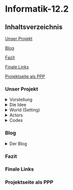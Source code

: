 # Informatik-12.2

## Inhaltsverzeichnis

[Unser Projekt](#1)

[Blog](#2)

[Fazit](#3)

[Finale Links](#4)

[Projektseite als PPP](#5)

### <a name="1"></a>Unser Projekt

<details>
<summary>Vorstellung</summary>
<br>
Das ist unser Projekt....
</details>

<details>
<summary>Die Idee</summary>
<br>
Unsere Idee ist es...
</details>

<details>
<summary>World (Setting) </summary>
<br>
Es spielt in einer Ader, die wir wie folgt programmiert haben...
</details>

<details>
<summary>Actors</summary>
<br>
  
## Antikörper

<p align="center">
  <img width="250" alt="Antikörper" src="https://user-images.githubusercontent.com/88386173/152698020-950b4e70-1960-4ee4-9d61-b14cc83ca149.PNG" />
</p>

<p align="center">
  <img width="250" alt="Antikörper feiern" src="https://user-images.githubusercontent.com/88386173/152698027-9227718a-9a21-4bc7-93e0-cc7d6330a031.PNG" />
</p>

## Corona Virus

<p align="center">
<img width="259" alt="Virus" src="https://user-images.githubusercontent.com/88386173/152698129-0ca5576c-3438-45a8-adbd-3b08ba420612.PNG" />
</p>
  
<p align="center">
<img width="259" alt="virus traurig" src="https://user-images.githubusercontent.com/88386173/152698284-aac60cfd-7d98-4179-b87f-f393aabc0e62.PNG" />
</p>
  
Virus, Aluhüte, Globulis....
</details>

<details>
<summary>Codes</summary>
<br>
Dies sind zusammengefasst unsere Codes:
</details>

### <a name="2"></a>Blog

<details>
<summary>Der Blog</summary>
<br>
  
## 21-12-2021
Unsere Gruppe hat heute angefangen, über neue Projekt Ideen nachzudenken. Anschließend haben wir recherchiert, welche Programme und Programmiersprachen für Anfänger geeignet sind. Dies war etwas schwierig, einfach wegen der Fülle an Auswahlmöglichkeiten, die online vorhandens sind. Mit Hilfe einer Beratung von Herrn Buhl haben wir uns dazu entschlossen, ein neues Coding Programm auszuprobieren und nicht mehr in Blocksprache zu coden, sondern uns an das "echte" Coden zu wagen. Schnell sind wir zu Greenfoot gelangt, ein für Ausbildungszwecke entwickeltes Programm, bei welchem man mit Java programmiert. Herr Buhl hat uns einen großen Teil der Stunde, die Basics von Greenfoot mit "Actors" und "Worlds" erklärt und wie diese miteinander interagieren und man programmiert.

## 22-12-2021
Wir haben  uns erste Spiele bei Greenfoot angeschaut, wie ein Raketenspiel, um das Prinzip dahinter besser zu verstehen.

## 11-01-2022

Heute hat sich Vanessa weiter mit Greenfoot beschäftigt. Nun wissen wir etwas mehr über Greenfoot und was / wieviel wir damit programmieren können. Wir überlegen weiterhin, was wir konkret mit Greenfoot machen wollen, weswegen wir uns weiterhin über dieses Programmier-Portal informiert haben und verschiedene Dinge damit ausprobiert haben. Am Ende der Stunde hat uns Herr Buhl ein Buch gegeben mit einer Einführung zu Greenfoot. Dieses hat Vanessa dann mit nach Hause genommen.

Erster Fortschritt:

![cakecode](https://user-images.githubusercontent.com/88386321/149143439-dc78d9d9-21ff-4080-a3c1-d8c94151a41a.PNG)
![mousecode](https://user-images.githubusercontent.com/88386321/149143135-7704f5c2-0cdf-4ff8-878f-937b58a161c5.PNG)
Erster Codes für zwei sich bewegende Objekte (Actors).

![restingactors](https://user-images.githubusercontent.com/88386321/149143188-e60a1076-9b70-44f7-af10-342fa5b1708d.PNG)
Objekte (Actors) in der Welt.

![runningactors](https://user-images.githubusercontent.com/88386321/149143281-abfe9a30-c43e-4e4d-95e9-94397fa81a41.PNG)
Die Objekte nachdem "Run" gedrückt wird. 

## 12-01-2022

Heute hat die Stunde etwas später begonnen (ca. 13:20). Da wir nicht so viel Zeit hatten, haben wir uns mit dem Buch beschäftigt, was uns Herrn Buhl am Tag zuvor gegeben hat, um Java und Greenfoot nach wie vor besser nachzuvollziehen. Schliesslich hat Vanessa angefangen, den vorgegebenen Tutorials folgend etwas neues auf Greenfoot zu programmieren. 
 
## 18-01-2022
Was haben wir gemacht?
  
## 19-01-2022
Wir haben eine Mindmap mit unseren Finalen Ideen für unser neues Projekt erstellt:

<p align="center">  
<img width="1010" alt="Informatik12 2" src="https://user-images.githubusercontent.com/88386173/152692115-733754d4-b3d2-42aa-a9e8-5ea66cd2479d.PNG" />
</p>
  
1. Idee: Ein Klavier programmieren, bei dem Töne erscheinen, wenn man verschiedene Tasten drückt. Zusätzlich kann man seine Werke aufnehmen und immer wieder abspielen, oder sogar die Art von Tönen verändern, wie in eine Orgel. 
2. Idee: Ein Spiel, in welchem man ein Antikörper ist, der einen Coronavirus jagt. Es spielt sich in einer Ader ab und das Ziel ist es, den Virus zu fangen. Dabei treten Hindernisse auf, wie statische Aluhüte, denen man ausweichen muss, oder Globulis, die auf einen geschossen werden. Wenn man eines von beiden berührt ist das Spiel vorbei.
  
Wir haben uns darauf geeinigt, die 2. Spielidee zu verwirklichen und sammeln nun Codes, die wir benötigen.
  
## 25-01-2022
Ausgefallen  

## 26-01-2022
Ausgefallen

## 01-02-2022
Vanessa hat angefangen das Spiel zu programmieren. Nachdem sie das Greenfoot Buch zum grössten Teil durchgelesen hat und Zuhause Videos zum Programm geschaut hat, hat sie probiert, ein "Test-Spiel" mit ähnlichen Funktionen zum geplanten Endspiel zu erstellen. Zunächst hat sie die drei Actors "pizza", "leaf" und "shots" in die Welt gesetzt. Dabei soll "pizza" die "Impfgegner" darstellen und "leaf" die "Impfung". Der Plan war, dass "pizza" den Actor "shots" beim drücken der Leertaste auf "leaf" schiesst. Dabei kann sich Pizza auch noch oben und nach unten bewegen.
  
![game(1)](https://user-images.githubusercontent.com/88386321/154082477-b08c25bf-9796-41f2-98ac-1d65115aed51.PNG)
Screen mit den Actors "pizza" und "leaf"
  
![game(2)](https://user-images.githubusercontent.com/88386321/154082674-6b0cf9e6-8f13-4abf-8ee1-a685c39c30a3.PNG)
Screen, nachdem "shots" geschossen wurde

Codes zum abschiessen von "shots":
![pizzacodes](https://user-images.githubusercontent.com/88386321/154083433-de33620e-d32b-4065-b185-f1709b1e6196.PNG)


## 02-02-2022
  
## 08-02-2022
Antonia hat zuhause, da sie krank war und in ein paar Stunden gefehlt hat, weiter gearbeitet. Zum einen hat sie Github aktualisiert und den Aufbau der Seite weiter ausgearbeitet. Dann hat sie im Greenfoot Buch erste Codes herausgesucht, die für unser Spiel nützlich sein könnten. Zuletzt hat sie unseren Spiel Hintergrund und die Charaktere gezeichnet, sodass wir diese ins Spiel einarbeiten können.
Farhat hat zuhause, da sie krank war, für Antonia und Vanessa mögliche Codes recherchiert für die Art von Spiel, die wir umsetzen wollen.
In der Stunde haben wir angefangen eine zweite Version von unserem Spiel zu programmieren. Der Unterschied zur anderen Version liegt dabei, dass sich der Protagonist nicht vor und zurückbewegt, sondern er sich ständig fortbewegt und man mit den links und rechts Tasten  nur der Winkel ändern kann. Zusätzlich zu der Steuerung haben wir auch schon den Antagonisten erstellt, welcher, wenn der Protagonist ihn berührt, verschwindet. Der Antagonist bewegt sich von alleine und völlig zufällig fortwärts und dreht um, wenn er den Bildschirmrand berührt. 
Bisher sind unsere actors nur durch "Platzsteller" besetzt, da die Bilder, die Antonia zuhause erstellt hat momentan noch nicht funktionieren. Sie haben, obwohl sie freigestellt sind, immer noch einen weißen Rand und erscheinend viel zu groß. Dieses Problem wollen wir noch lösen. 
  
<p align="center">
<img width="900" alt="code world" src="https://user-images.githubusercontent.com/88386173/153778984-662cd5d7-3dc2-49ce-9715-49a6f12ccd18.png" />
</p>
  
Das hier ist die Code Übersicht unserer World, in der das eigentliche Spiel stattfindet. Hier werden die beiden Charaktere Corona und Antigen zu Anfang des Spiels hinzugefügt. 
  
<p align="center">
<img width="900" alt="code antigen" src="https://user-images.githubusercontent.com/88386173/153778772-71122d78-4177-434e-9893-a7079ab405be.png" />
</p>
  
 Der obere Code bewirkt, dass sich der Protagonist bei rechter/linker Pfeiltaste jeweils um 3 Grad dreht. 
 Der untere Code bewirkt, dass  der Protagonist bei Berührung den Antagonist ("Corona") "isst", dieser also verschwindet.
 
 <p align="center">
<img width="900" alt="code corona" src="https://user-images.githubusercontent.com/88386173/153778885-a0d5b124-b583-4562-89bb-ec2eebcdf022.png" />
</p>

Dies sind die ersten Codes des Antagonisten "Corona". Der obere code ist dafür da, dass sich Corona fortbewegt und dabei sich in zufällig erstellten Winkeln dreht um die Richtung zu wechseln.
Die beiden unteren Codes beschreiben, wie zuvor erwähnt, dass  Corona, falls es den Rand berührt, abprallt und in die Genau andere Richtung (180 Grad) weiter bewegt.
  
<p align="center">
<img width="400" alt="world 1" src="https://user-images.githubusercontent.com/88386173/153779031-397eeaa0-ba1c-4ec3-8e6c-d07114397cb1.png" />
</p>
  
Und hier sieht man nun final unseren ersten Entwurf des Spieles. Das Mader-ähnliche Tier stellt den Gegner da, das K steuert der Spieler. Wichtig zu erwähnen ist hier, das alles, sowohl die Kostüme der actors als auch der Hintergrund bisher nur Platzhalter sind und sich noch ändern sollen.

## 09-02-2022
Vanessa und Antonia haben sich aufgeteilt und coden jeweils beide an einer der beiden App-Versionen weiter. Am Ende wollen wir dann die Funktionen, die uns am besten gefallen, zu einem Spiel zusammensetzen. 
So hat Vanessa weiter an einer "Schieß-Funktion" gecodet, die wir später für Hindernisse nutzen wollen, die auf unseren Protagonisten schießen, oder er kann auf diese schießen.
Antonia hat währenddessen eine zweite subworld erstellt und auf dieser einen Startbutton-actor eingeführt, bei welchem auf Knopfdruck das Spiel startet. Da Greenfoot andauernd abgestürzt ist, konnte sie ihn bisher nicht testen und muss dies nächste Stunde tun. Zuhause hat Antonia den GitHub für die letzten Tage geupdatet.
Zusatz: Vanessa und Antonia haben sich falsch verstanden und an zwei verschiedenen "Arten" des Spiels gearbeitet. Wir haben uns am Ende für die Version entschieden, in der wir als "Antigen" den Virus durch den Bildschirm jagen. Aufgrund dieses Missverständnis mussten sämtliche Codes, die Vanessa geschrieben hat verworfen werden. 
  
  Screenshots codes!

## 15-02-2022
Antonia hat einen Start Screen als neue World eingefügt, die als erstes erscheint, wenn man das Spiel startet. Darauf ist ein Actor mittig platziert, welcher wie ein Startknopf aussieht. Wenn man auf "Button" drückt, erscheint der Gaming Screen und der Coronavirus fängt schon an sich zu bewegen. 
Den Actor, den der Spieler selbst steuert, das Antigen, fängt erst an sich zu bewegen, wenn man die Eingabetaste klickt. Dies haben wir mit einer Boolean Funktion codiert, die immer false ist, außer wenn die Eingabetaste gedrückt wird. Und die Aktionen des Antigens arbeiten nur, wenn Boolean true ist. 
Nachdem dies eingestellt war, hat sich Antonia an die Einführung eines Hindernis promiert. Wir wollten Querdenker, sogenannte "Alu"s (wegen Aluhüte), die immer wieder random auftauchen und nach ein paar Sekunden wieder verschwinden. Wenn das Antigen gegen einen Alu stößt, ist das Spiel verloren.
Der Code sieht vor, dass  der Computer eine Zahl zwischen 0 und x random generieren soll. Ist diese Zahl 15, wird ein Alu an eine beliebige Stelle im Spiel platziert. Allerdings habe ich dazu noch nicht die Funktion erstellt, dass Alu nach ein paar Sekunden wieder verschwindet, weshalb ich in der Test- und Suchphase nach einer passenden Zahl, von Alus überschwemmt wurde. Doch nach ein paar Versuchen, habe ich eine gute Zahl gefunden, wo Alus in einem angemessenen Abstand spawnen.
  
<p align="center">
<img width="900" alt="startbutton" src="https://user-images.githubusercontent.com/88386173/156214139-04980902-3b87-42fd-bec8-1a2497f6e4b9.PNG" />
</p>
Dies ist der StartButton, der das Spiel startet.
  
  <p align="center">
<img width="900" alt="gegner" src="https://user-images.githubusercontent.com/88386173/156213672-2d6295b6-b3cb-4e48-82a2-829dd9057b8e.PNG" />
</p>
  
Dies ist der Code, damit Gegner nach einer zufälligen Zeit auftauchen und das Spiel verloren ist, wenn das Antigen Alu berührt.

Vanessa hat währendessen an der "Schiess-Funktion" des Spiels weitergearbeitet. In der Welt, wo "Pizza" das Antigen sein sollte und "Leaf" der gejagte Coronavirus, sollte Antigen erstmal die Möglichkeit haben, sich von oben nach unten auf dem Bildschirm zu bewegen, um den sich versetzt und automatisch hin und her bewegenden Virus abzuschiessen. Sie hat also zunächst an diese Funktion des Antigens gearbeitet. Der Spieler sollte in der Lage sein, sich mit den Pfeiltasten nach oben und unten zu bewegen.  
  
## 16-02-2022
Antonia hat heute den Start-Button auf dem Startscreen resized, da dieser viel zu groß war. Dazu hat sie die beiden End-Screens loose and win provisorisch erstellt und ins Spiel eingebettet. Bis zur nächsten Stunde will sie die endgültigen Screens für das Ende designen.   
Farhat war heute auch wieder da und schaut uns über die Schulter. Zusätzlich probiert sie sich selbst im programmieren und recherchiert im Internet nach nützlichen Codes.
Vanessa -> make actor disappear at edge
  
<p align="center">
<img width="900" alt="startbuttonsize" src="https://user-images.githubusercontent.com/88386173/156215523-88df1fe1-7f48-4fac-b59a-f9c46c3ac9d1.PNG" />
</p> 
Dieser Code passt die Größe des Buttons an.
  
## 22-02-2022
 Antonia hat bei den Alus (die Hindernisse) nun versucht einen Timer einzuführen. Wenn dieser abgelaufen ist, soll das spezifische Alu wieder verschwinden. Allerdings scheint irgendwo im Code ein Fehler zu liegen, den sie partout nicht finden kann. Denn anstatt nach einigen Sekunden zu veschwinden, verschwindet Alu sofort und taucht auch nie wieder auf. Da sie den Fehler im Code vorerst nicht finden kann, macht sie erstmal was anderes. Sie führt die endgültigen Loose- and Win-Screens ein. Dazu ändert sie vom Antigen das provisorische Kostüm (ein roter Kreis mit "K" drin) zu dem endgültigen Kostüm, dass sie extra zuhause gezeichnet hat.
  
## 23-02-2022
Herr Buhl hat Vanessa und Antonia eine weitere, ausführlichere Ausführung in Greenfoot gegeben und ihnen weitere Codes und Möglichkeiten präsentiert. Auch hat er den Fehler in Antonias Alu-Timer gefunden (ein ";", wo es nicht hingehörte). Der Code funktioniert nun also.
  
<p align="center">
<img width="900" alt="timer" src="https://user-images.githubusercontent.com/88386173/156214506-92c66ef4-94ee-4874-b7e4-75f6f6990f08.PNG" />
</p>
  
Das fehlerhafte Simokolon kann man in der if Funktion sehen. Ohne dieses funktioniert der Code.
  
## 01-03-2022
Antonia hat zuhause den GitHub aktualisiert und die Sachen eingetragen, die sie in den letzten 2 Wochen programmiert hat. Sie hat auch einen neuen Start-Screen designt. Im Unterricht hat sie dann direkt den neuen Start-Screen eingeführt. Dann hat sie eine kleine Animation programmiert, die abläuft, nachdem man den StartButton gedrückt hat (dieser verschwindet dann). Eine Spritze erscheint im Bild und bewegt sich nach links. An einer bestimmten Koordinate (X/Y), setzt sie ein Antigen in die Welt (der Körper ist nun geimpft). Die Spritze bewegt sich weiter, bis sie den linken Rand berührt, dann öffnet sich das eigentliche Spiel. Nachdem dies funktioniert hat, hat sie das provisorische Corona Kostüm gegen das Echte ausgetauscht. Danach wurden alle Actors so unbenannt, dass sie am Anfang großgeschrieben werden und dementsprechend die Codes noch überarbeitet.
Farhat hat als erstes nach einem Bild für unseren Alu-Actor gesucht. Danach hat sie auch gecodet. Sie hat ausprobiert, wie man Soundeffekte bei bestimmten Interaktionen und allgemein eine Melodie im Hintergrund einrichten kann. Dies wollen wir, wenn die Zeit es zulässt, noch auf unser Spiel übertragen.
Vanessa:
Zum Schluss der Stunde haben wir das Erste Mal probiert, die seperat programmierten Codes zusammenzufügen. Dies heißt konkret, dass wir Alu nun auch schießen lassen wollen. Die Codes an sich haben keine Fehler, aber sie funktionieren zusammen nicht so gut, wie einzeln. Wir werden nun versuchen den Fehler zu finden. Sonst haben wir die Idee, das wir 1 statischen Alu zusätzlich einführen, der immer da ist, und als einziger schießt. 

<p align="center">
<img width="500" alt="neuerbutton" src="https://user-images.githubusercontent.com/88386173/156214849-93ae399c-836e-4dd4-a684-2fcf001d4ec2.PNG" />
</p> 
  
Der StartButton wurde für die Animation am Anfang umfunktioniert. Wenn dieser geklickt wird erscheint nun nicht direkt die Game-World, sondern der Knopf verschwindet und eine Spritze erscheint. 
 
<p align="center">
<img width="700" alt="Spritzecode" src="https://user-images.githubusercontent.com/88386173/156215546-19f20811-6cd7-43c5-9f5f-dd658dcce9c3.PNG" />
</p> 
  
Dies ist der Code für den neuen Actor "Spritze". Die Spritze bewegt sich nach links (also auf der X-Achse immer minus 1) und auf dem Weg setzt sie bei 200/200 ein Antigen ab, der Körper ist nun also "geimpft". Wenn sie den Rand berührt (ifAtEdge), wird das eigentliche Spiel gestartet.

## 02-03-2022
  
  
</details>
  

### <a name="3"></a>Fazit

### <a name="4"></a>Finale Links

### <a name="5"></a>Projektseite als PPP



